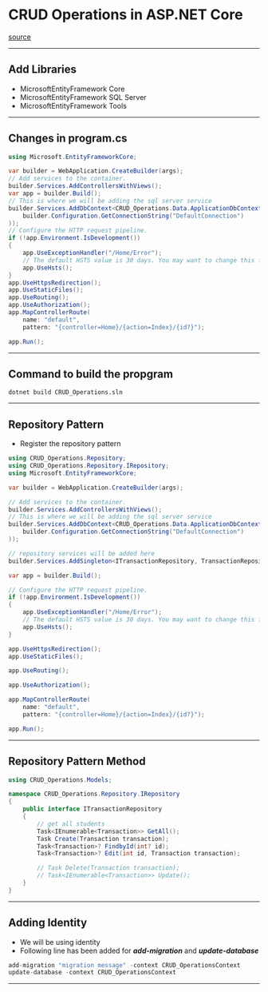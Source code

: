 # CRUD Operations in ASP.NET Core
[source](https://www.youtube.com/watch?v=VYmsoCWjvM4&list=PLjC4UKOOcfDQfrxjOgGKM_UmydQig8pq5)

--- ---

## Add Libraries

- MicrosoftEntityFramework Core
- MicrosoftEntityFramework SQL Server
- MicrosoftEntityFramework Tools

--- ---

## Changes in program.cs

```c#
using Microsoft.EntityFrameworkCore;

var builder = WebApplication.CreateBuilder(args);
// Add services to the container.
builder.Services.AddControllersWithViews();
var app = builder.Build();
// This is where we will be adding the sql server service
builder.Services.AddDbContext<CRUD_Operations.Data.ApplicationDbContext>(options => options.UseSqlServer(
    builder.Configuration.GetConnectionString("DefaultConnection")
));
// Configure the HTTP request pipeline.
if (!app.Environment.IsDevelopment())
{
    app.UseExceptionHandler("/Home/Error");
    // The default HSTS value is 30 days. You may want to change this for production scenarios, see https://aka.ms/aspnetcore-hsts.
    app.UseHsts();
}
app.UseHttpsRedirection();
app.UseStaticFiles();
app.UseRouting();
app.UseAuthorization();
app.MapControllerRoute(
    name: "default",
    pattern: "{controller=Home}/{action=Index}/{id?}");

app.Run();

```

--- ---

## Command to build the propgram

```shell
dotnet build CRUD_Operations.sln
```

--- ---

## Repository Pattern

- Register the repository pattern

```c#
using CRUD_Operations.Repository;
using CRUD_Operations.Repository.IRepository;
using Microsoft.EntityFrameworkCore;

var builder = WebApplication.CreateBuilder(args);

// Add services to the container.
builder.Services.AddControllersWithViews();
// This is where we will be adding the sql server service
builder.Services.AddDbContext<CRUD_Operations.Data.ApplicationDbContext>(options => options.UseSqlServer(
    builder.Configuration.GetConnectionString("DefaultConnection")
));

// repository services will be added here
builder.Services.AddSingleton<ITransactionRepository, TransactionRepository>();

var app = builder.Build();

// Configure the HTTP request pipeline.
if (!app.Environment.IsDevelopment())
{
    app.UseExceptionHandler("/Home/Error");
    // The default HSTS value is 30 days. You may want to change this for production scenarios, see https://aka.ms/aspnetcore-hsts.
    app.UseHsts();
}

app.UseHttpsRedirection();
app.UseStaticFiles();

app.UseRouting();

app.UseAuthorization();

app.MapControllerRoute(
    name: "default",
    pattern: "{controller=Home}/{action=Index}/{id?}");

app.Run();

```

--- ---

## Repository Pattern Method

```c#
using CRUD_Operations.Models;

namespace CRUD_Operations.Repository.IRepository
{
    public interface ITransactionRepository
    {
        // get all students
        Task<IEnumerable<Transaction>> GetAll();
        Task Create(Transaction transaction);
        Task<Transaction>? FindbyId(int? id);
        Task<Transaction>? Edit(int id, Transaction transaction);

        // Task Delete(Transaction transaction);
        // Task<IEnumerable<Transaction>> Update();
    }
}

```

--- ---

## Adding Identity 

- We will be using identity
- Following line has been added for **_add-migration_** and **_update-database_**

```c#
add-migration "migration message" -context CRUD_OperationsContext
update-database -context CRUD_OperationsContext
```

--- ---